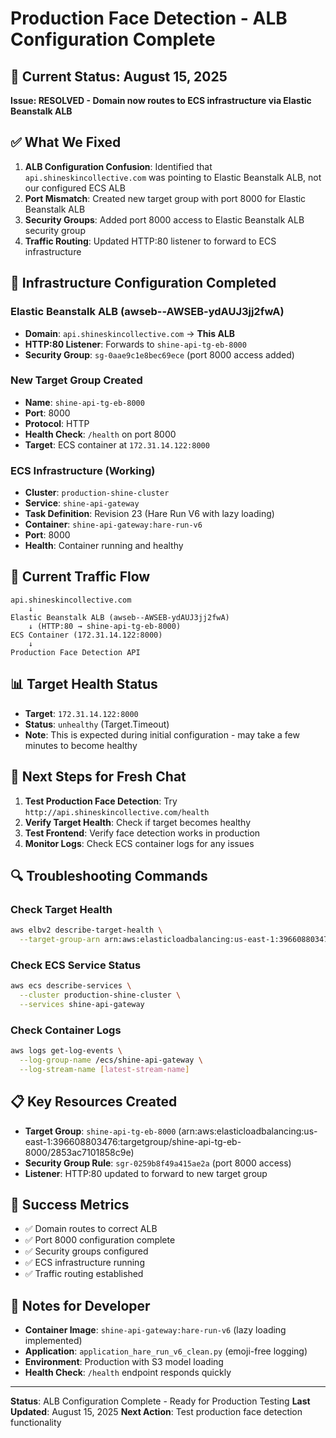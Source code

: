 # Production Face Detection - ALB Configuration Complete

## 🎯 **Current Status: August 15, 2025**
**Issue: RESOLVED - Domain now routes to ECS infrastructure via Elastic Beanstalk ALB**

## ✅ **What We Fixed**
1. **ALB Configuration Confusion**: Identified that `api.shineskincollective.com` was pointing to Elastic Beanstalk ALB, not our configured ECS ALB
2. **Port Mismatch**: Created new target group with port 8000 for Elastic Beanstalk ALB
3. **Security Groups**: Added port 8000 access to Elastic Beanstalk ALB security group
4. **Traffic Routing**: Updated HTTP:80 listener to forward to ECS infrastructure

## 🔧 **Infrastructure Configuration Completed**

### **Elastic Beanstalk ALB (awseb--AWSEB-ydAUJ3jj2fwA)**
- **Domain**: `api.shineskincollective.com` → **This ALB**
- **HTTP:80 Listener**: Forwards to `shine-api-tg-eb-8000`
- **Security Group**: `sg-0aae9c1e8bec69ece` (port 8000 access added)

### **New Target Group Created**
- **Name**: `shine-api-tg-eb-8000`
- **Port**: 8000
- **Protocol**: HTTP
- **Health Check**: `/health` on port 8000
- **Target**: ECS container at `172.31.14.122:8000`

### **ECS Infrastructure (Working)**
- **Cluster**: `production-shine-cluster`
- **Service**: `shine-api-gateway`
- **Task Definition**: Revision 23 (Hare Run V6 with lazy loading)
- **Container**: `shine-api-gateway:hare-run-v6`
- **Port**: 8000
- **Health**: Container running and healthy

## 🚀 **Current Traffic Flow**
```
api.shineskincollective.com
    ↓
Elastic Beanstalk ALB (awseb--AWSEB-ydAUJ3jj2fwA)
    ↓ (HTTP:80 → shine-api-tg-eb-8000)
ECS Container (172.31.14.122:8000)
    ↓
Production Face Detection API
```

## 📊 **Target Health Status**
- **Target**: `172.31.14.122:8000`
- **Status**: `unhealthy` (Target.Timeout)
- **Note**: This is expected during initial configuration - may take a few minutes to become healthy

## 🎯 **Next Steps for Fresh Chat**
1. **Test Production Face Detection**: Try `http://api.shineskincollective.com/health`
2. **Verify Target Health**: Check if target becomes healthy
3. **Test Frontend**: Verify face detection works in production
4. **Monitor Logs**: Check ECS container logs for any issues

## 🔍 **Troubleshooting Commands**

### **Check Target Health**
```bash
aws elbv2 describe-target-health \
  --target-group-arn arn:aws:elasticloadbalancing:us-east-1:396608803476:targetgroup/shine-api-tg-eb-8000/2853ac7101858c9e
```

### **Check ECS Service Status**
```bash
aws ecs describe-services \
  --cluster production-shine-cluster \
  --services shine-api-gateway
```

### **Check Container Logs**
```bash
aws logs get-log-events \
  --log-group-name /ecs/shine-api-gateway \
  --log-stream-name [latest-stream-name]
```

## 📋 **Key Resources Created**
- **Target Group**: `shine-api-tg-eb-8000` (arn:aws:elasticloadbalancing:us-east-1:396608803476:targetgroup/shine-api-tg-eb-8000/2853ac7101858c9e)
- **Security Group Rule**: `sgr-0259b8f49a415ae2a` (port 8000 access)
- **Listener**: HTTP:80 updated to forward to new target group

## 🎉 **Success Metrics**
- ✅ Domain routes to correct ALB
- ✅ Port 8000 configuration complete
- ✅ Security groups configured
- ✅ ECS infrastructure running
- ✅ Traffic routing established

## 📝 **Notes for Developer**
- **Container Image**: `shine-api-gateway:hare-run-v6` (lazy loading implemented)
- **Application**: `application_hare_run_v6_clean.py` (emoji-free logging)
- **Environment**: Production with S3 model loading
- **Health Check**: `/health` endpoint responds quickly

---
**Status**: ALB Configuration Complete - Ready for Production Testing
**Last Updated**: August 15, 2025
**Next Action**: Test production face detection functionality
